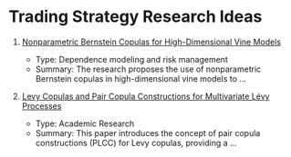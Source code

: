 # Trading Strategy Research Ideas


1. [Nonparametric Bernstein Copulas for High-Dimensional Vine Models](text_seed_20250327_170432_summary.md)
   - Type: Dependence modeling and risk management
   - Summary: The research proposes the use of nonparametric Bernstein copulas in high-dimensional vine models to ...

2. [Levy Copulas and Pair Copula Constructions for Multivariate Lévy Processes](text_seed_20250327_170432_summary.md)
   - Type: Academic Research
   - Summary: This paper introduces the concept of pair copula constructions (PLCC) for Levy copulas, providing a ...
